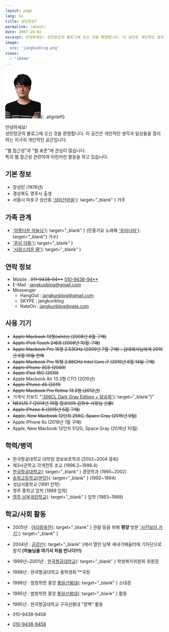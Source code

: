 ```yaml
---
layout: page
lang: ko
title: 성민장군?
permalink: /about/
date: 2007-10-02
excerpt: 안녕하세요! 성민장군의 블로그에 오신 것을 환영합니다. 이 공간은 개인적인 생각과 일상들을 정리하는 지극히 개인적인 공간입니다. 웹 접근성과 웹 표준에 관심이 많습니다. 특히 웹 접근성 관련하여 이런저런 활동을 하고 있습니다.
image:
  src: 'jangkunblog.png'
views:
  - "18944"
---
```


![성민장군](/assets/img/common/jsm-1.jpg){: .alignleft}
  
안녕하세요!  
성민장군의 블로그에 오신 것을 환영합니다.
이 공간은 개인적인 생각과 일상들을 정리하는 지극히 개인적인 공간입니다.

"웹 접근성"과 "웹 표준"에 관심이 많습니다.  
특히 웹 접근성 관련하여 이런저런 활동을 하고 있습니다.


## 기본 정보

  * 장성민 (1976년)
  * 경상북도 영주시 출생
  * 서울시 마포구 성산동 ['성미산마을'](http://navercast.naver.com/geographic/smalltown/2533){: target="_blank" } 거주

## 가족 관계

  * ['아름다운 마눌님'](https://www.facebook.com/lizzle77){: target="_blank" } (민중가요 노래패 ['우리나라'](http://www.facebook.com/uninara/){: target="_blank"} 가수)
  * ['훈남 아들'](https://www.facebook.com/jangkunblog/media_set?set=ft.10203092919563872&type=1){: target="_blank" }
  * ['사랑스러운 딸'](https://www.facebook.com/jangkunblog/media_set?set=ft.10203122189935613&type=1){: target="_blank" }

## 연락 정보

  * Mobile : ~~011-9438-94**~~ <ins datetime="2009-07-10T09:20+09:00">010-9438-94**</ins>
  * E-Mail : [jangkunblog@gmail.com](http://www.jangkunblog.com/contact/)
  * Messenger 
      * HangOut : jangkunblog@gmail.com
      * SKYPE : jangkunblog
      * NateOn : jangkunblog@nate.com

## 사용 기기

  * ~~Apple Macbook 13형(white) (2008년 6월 구매)~~
  * ~~Apple iPod Touch 2세대 (2008년 10월 구매)~~
  * ~~Apple Macbook Pro 15형 2.53GHz (2009년 7월 구매) : 김데레사님에게 2010년 6월 10일 판매~~
  * ~~Apple Macbook Pro 15형 2.66GHz Intel Core i7 (2010년 6월 14일 구매)~~
  * ~~Apple iPhone 3GS (2009)~~
  * ~~Apple iPad 16G (2010)~~
  * Apple Macbook Air 13.3형 CTO (2010년)
  * ~~Apple iPhone 4S (2011)~~
  * ~~Apple Macbook Pro Retina 13.3형 (2012년)~~
  * 기계식 키보드 "['356CL Dark Gray Edition + 닭승화'](http://www.facebook.com/media/set/?set=a.1003322863333.222.1832703466&type=3#!/photo.php?fbid=3003449785256&set=a.1003322863333.222.1832703466&type=3&theater){: target="_blank"}"
  * ~~NEXUS 7 (2014년 10월 잡코리아 김화수 사장님 선물)~~
  * ~~Apple iPhone 6 (2015년 5월 구매)~~
  * ~~Apple, New Macbook 12인치 256G, Space Gray (2015년 9월)~~
  * Apple iPhone 6s (2016년 1월 구매)
  * Apple, New Macbook 12인치 512G, Space Gray (2016년 10월)

## 학력/병역

  * 한국항공대학교 대학원 정보보호학과 (2002~2004 중퇴)
  * 제3사관학교 각개전투 조교 (1996.2~1998.4)
  * [한국항공대학교](http://www.hau.ac.kr){: target="_blank" } 경영학과 (1995~2002)
  * [송림고등학교(분당)](http://www.songlimhs.net/){: target="_blank" } (1992~1994)
  * 성남서중학교 (1991 전학)
  * 영주 중학교 입학 (1989 입학)
  * [영주 남부국민학교](http://www.yjnambu.es.kr/class/){: target="_blank" } 입학 (1983~1988)

## 학교/사회 활동

  * 2005년 : [아리랑축전](https://goo.gl/GhjZf4){: target="_blank" } 관람 등을 위해 **평양** 방문 ['사진보러 가기'](http://www.flickr.com/photos/jangkunblog/sets/72157623233230136/){: target="_blank" }
  * 2004년 : [금강산](http://www.mtkumgang.com/){: target="_blank" }에서 열린 남북 새내기배움터에 기자단으로 참석 **(마눌님을 여기서 처음 만나다!!!)**
  * 1999년~2001년 : [한국항공대학교](http://www.hau.ac.kr/){: target="_blank" } 학생복지위원회 위원장
  * 1998년 : 한국항공대학교 총학생회 **국장
  * 1998년 : 범청학련 중앙 [통일선봉대](http://terms.naver.com/item.nhn?dirId=704&docId=7773){: target="_blank" } 소대장
  * 1995년 : 범청학련 중앙 [통일선봉대](http://terms.naver.com/item.nhn?dirId=704&docId=7773){: target="_blank" } 활동
  * 1995년 : 한국항공대학교 구국선봉대 "장백" 활동
  

* 010-9438-9458
* <a href="tel:010-9438-9458">010-9438-9458</a>